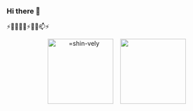 ### Hi there 👋
⚡🔭🤔😄👯⚡🌱💬📫⚡

<p align="center"><img align="center" height="150" src="https://github-readme-stats.vercel.app/api?username=shin-vely&show_icons=true" alt="=shin-vely" />&nbsp;
&nbsp;
<img align="center" height="150" src="https://github-readme-stats.vercel.app/api/top-langs/?username=shin-vely&layout=compact" /><p/>


